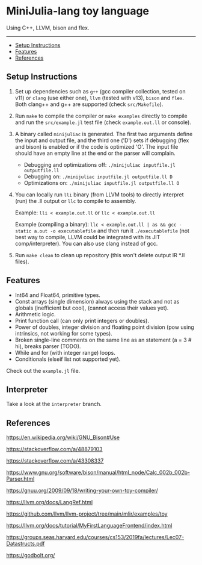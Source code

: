 # MiniJulia-lang toy language

Using C++, LLVM, bison and flex.

---

<!-- TOC depthFrom:1 depthTo:3 withLinks:1 updateOnSave:1 orderedList:0 -->

- [Setup Instructions](#setup-instructions)
- [Features](#features)
- [References](#references)
<!-- /TOC -->


## Setup Instructions

1. Set up dependencies such as `g++` (gcc compiler collection, tested on v11) or `clang` (use either one), `llvm` (tested with v13), `bison` and `flex`. Both clang++ and g++ are supported (check `src/Makefile`).

2. Run `make` to compile the compiler or `make examples` directly to compile and run the `src/example.jl` test file (check `example.out.ll` or console).

3. A binary called `minijuliac` is generated. The first two arguments define the input and output file, and the third one ('D') sets if debugging (flex and bison) is enabled or if the code is optimized 'O'. The input file should have an empty line at the end or the parser will complain.

    - Debugging and optimizations off: `./minijuliac inputfile.jl outputfile.ll`
    - Debugging on: `./minijuliac inputfile.jl outputfile.ll D`
    - Optimizations on: `./minijuliac inputfile.jl outputfile.ll O`

4. You can locally run `lli` binary (from LLVM tools) to directly interpret (run) the .ll output or `llc` to compile to assembly.

    Example: `lli < example.out.ll` or `llc < example.out.ll`

    Example (compiling a binary): `llc < example.out.ll | as && gcc -static a.out -o executablefile` and then run it `./executablefile` (not best way to compile, LLVM could be integrated with its JIT comp/interpreter). You can also use clang instead of gcc.

5. Run `make clean` to clean up repository (this won't delete output IR *.ll files).

## Features

- Int64 and Float64, primitive types.
- Const arrays (single dimension) always using the stack and not as globals (inefficient but cool), (cannot access their values yet).
- Arithmetic logic.
- Print function call (can only print integers or doubles).
- Power of doubles, integer division and floating point division (pow using intrinsics, not working for some types).
- Broken single-line comments on the same line as an statement (a = 3 # hi), breaks parser (TODO).
- While and for (with integer range) loops.
- Conditionals (elseif list not supported yet).


Check out the `example.jl` file.

## Interpreter

Take a look at the `interpreter` branch.

## References

https://en.wikipedia.org/wiki/GNU_Bison#Use

https://stackoverflow.com/a/48879103

https://stackoverflow.com/a/43308337

https://www.gnu.org/software/bison/manual/html_node/Calc_002b_002b-Parser.html

https://gnuu.org/2009/09/18/writing-your-own-toy-compiler/

https://llvm.org/docs/LangRef.html

https://github.com/llvm/llvm-project/tree/main/mlir/examples/toy

https://llvm.org/docs/tutorial/MyFirstLanguageFrontend/index.html

https://groups.seas.harvard.edu/courses/cs153/2019fa/lectures/Lec07-Datastructs.pdf

https://godbolt.org/

